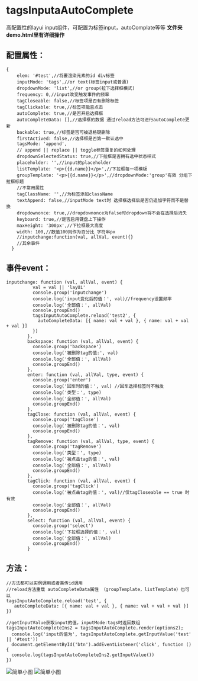 # tagsInputaAutoComplete
高配置性的layui input组件，可配置为标签input，autoComplate等等
**文件夹demo.html里有详细操作**


配置属性：
-----

    {
        elem: '#test',//将要渲染元素的id div标签
        inputMode: 'tags',//or text(标签input或普通)
        dropdownMode: 'list',//or group(拉下选择框模式)
        frequency: 0,//input改变触发事件的频率
        tagCloseable: false,//标签项是否有删除标签
        tagClickable: true,//标签项能否点击
        autoComplete: true,//是否开启选择框
        autoCompleteData: [],//选择框的数据 通过reload方法可进行autoComplete更新
        backable: true,//标签是否可被退格键删除
        firstActived: false,//选择框是否第一默认选中
        tagsMode: 'append',
        // append || replace || toggle标签重复的如何处理
        dropdownSelectedStatus: true,//下拉框是否拥有选中状态样式
        placeholder: '',//input的placeholder
        listTemplate: '<p>{{d.name}}</p>',//下拉框每一项模板
        groupTemplate: '<p>{{d.name}}</p>',//dropdownMode:'group'有效 分组下拉框标题
        //不常用属性
        tagClassName: '',//为标签添加className
        textAppend: false,//inputMode text时 选择框选择后是否仍追加字符而不是替换
        dropdownonce: true,//dropdownonce为false时dropdown将不会在选择后消失
        keyboard: true,//是否启用键盘上下操作
        maxHeight: '300px',//下拉框最大高度
        width: 100,//数值100则作为百分比 字符串px
        //inputchange:function(val, allVal, event){}
        //其余事件
      }

事件event：
-------

    inputchange: function (val, allVal, event) {
              val = val || 'layUi'
              console.group('inputchange')
              console.log('input变化后的值：', val)//frequency设置频率
              console.log('全部值：', allVal)
              console.groupEnd()
              tagsInputAutoComplete.reload('test2', {
                autoCompleteData: [{ name: val + val }, { name: val + val + val }]
              })
            },
            backspace: function (val, allVal, event) {
              console.group('backspace')
              console.log('被删除tag的值:', val)
              console.log('全部值：', allVal)
              console.groupEnd()
            },
            enter: function (val, allVal, type, event) {
              console.group('enter')
              console.log('回车时的值：', val) //回车选择标签时不触发
              console.log('类型：', type)
              console.log('全部值：', allVal)
              console.groupEnd()
            },
            tagClose: function (val, allVal, event) {
              console.group('tagClose')
              console.log('被删除tag的值：', val)
              console.groupEnd()
            },
            tagRemove: function (val, allVal, type, event) {
              console.group('tagRemove')
              console.log('类型：', type)
              console.log('被点击tag的值：', val)
              console.log('全部值：', allVal)
              console.groupEnd()
            },
            tagClick: function (val, allVal, event) {
              console.group('tagClick')
              console.log('被点击tag的值：', val)//仅tagCloseable == true 时有效
              console.log('全部值：', allVal)
              console.groupEnd()
            },
            select: function (val, allVal, event) {
              console.group('select')
              console.log('下拉框选择的值：', val)
              console.log('全部值：', allVal)
              console.groupEnd()
            }
方法：
--
    //方法都可以实例调用或者类传id调用
    //reload方法重载 autoCompleteData属性 （groupTemplate，listTemplate）也可以
    tagsInputAutoComplete.reload('test', {
       autoCompleteData: [{ name: val + val }, { name: val + val + val }]
    })
    
    //getInputValue获取input的值。inputMode:tags时返回数组
    tagsInputAutoCompleteIns2 = tagsInputAutoComplete.render(options2);
      console.log('input的值为', tagsInputAutoComplete.getInputValue('test' || '#test'))
      document.getElementById('btn').addEventListener('click', function () {
      console.log(tagsInputAutoCompleteIns2.getInputValue())
    })
![简单小图][1]
![简单小图][2]


  [1]: //cdn.layui.com/upload/2019_3/35386176_1552832364914_86839.png
  [2]: //cdn.layui.com/upload/2019_3/35386176_1552832379594_84337.png